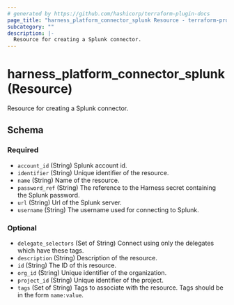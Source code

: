 ```yaml
---
# generated by https://github.com/hashicorp/terraform-plugin-docs
page_title: "harness_platform_connector_splunk Resource - terraform-provider-harness"
subcategory: ""
description: |-
  Resource for creating a Splunk connector.
---
```


# harness_platform_connector_splunk (Resource)

Resource for creating a Splunk connector.



<!-- schema generated by tfplugindocs -->
## Schema

### Required

- `account_id` (String) Splunk account id.
- `identifier` (String) Unique identifier of the resource.
- `name` (String) Name of the resource.
- `password_ref` (String) The reference to the Harness secret containing the Splunk password.
- `url` (String) Url of the Splunk server.
- `username` (String) The username used for connecting to Splunk.

### Optional

- `delegate_selectors` (Set of String) Connect using only the delegates which have these tags.
- `description` (String) Description of the resource.
- `id` (String) The ID of this resource.
- `org_id` (String) Unique identifier of the organization.
- `project_id` (String) Unique identifier of the project.
- `tags` (Set of String) Tags to associate with the resource. Tags should be in the form `name:value`.


